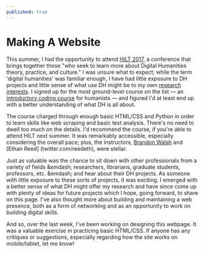 ```yaml
---
published: true
---
```

# Making A Website

This summer, I had the opportunity to attend [HILT 2017](http://www.dhtraining.org/hilt2017/), a conference that brings together those "who seek to learn more about Digital Humanities theory, practice, and culture." I was unsure what to expect; while the term 'digital humanities' was familiar enough, I have had little exposure to DH projects and little sense of what use DH might be to my own [research interests](rympasco.github.io). I signed up for the most ground-level course on the list &mdash; an [introductory coding course](http://www.dhtraining.org/hilt2017/course/humanities-programming/) for humanists &mdash; and figured I'd at least end up with a better understanding of what DH is all about. 

The course charged through enough basic HTML/CSS and Python in order to learn skills like web scraping and basic text analysis. There's no need to dwell too much on the details. I'd recommend the course, if you're able to attend HILT next summer. It was remarkably accessible, especially considering the overall pace; plus, the instructors, [Brandon Walsh](twitter.com/walshbr) and [Ethan Reed] (twitter.com/reedeth), were stellar. 

Just as valuable was the chance to sit down with other professionals from a variety of fields &emdash; researchers, librarians, graduate students, professors, etc. &emdash; and hear about their DH projects. As someone with little exposure to these sorts of projects, it was exciting. I emerged with a better sense of what DH might offer my research and have since come up with plenty of ideas for future projects which I hope, going forward, to share on this page. I've also thought more about building and maintaining a web presence, both as a form of networking and as an opportunity to work on building digital skills. 

And so, over the last week, I've been working on designing this webpage. It was a valuable exercise in practicing basic HTML/CSS. If anyone has any critiques or suggestions, especially regarding how the site works on mobile/tablet, let me know!

